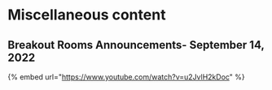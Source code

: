# Miscellaneous content

## Breakout Rooms Announcements- September 14, 2022

{% embed url="https://www.youtube.com/watch?v=u2JvlH2kDoc" %}
